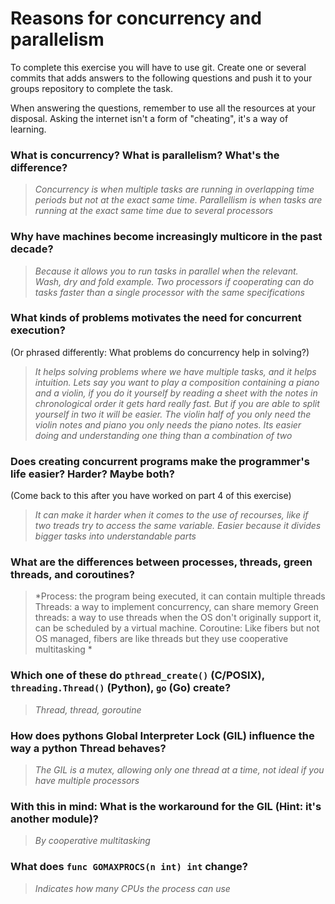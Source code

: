 # Reasons for concurrency and parallelism


To complete this exercise you will have to use git. Create one or several commits that adds answers to the following questions and push it to your groups repository to complete the task.

When answering the questions, remember to use all the resources at your disposal. Asking the internet isn't a form of "cheating", it's a way of learning.

 ### What is concurrency? What is parallelism? What's the difference?
 > *Concurrency is when multiple tasks are running in overlapping time periods but not at the exact same time.
 Parallellism is when tasks are running at the exact same time due to several processors*
 
 ### Why have machines become increasingly multicore in the past decade?
 > *Because it allows you to run tasks in parallel when the relevant. Wash, dry and fold example.
 Two processors if cooperating can do tasks faster than a single processor with
 the same specifications*
 
 ### What kinds of problems motivates the need for concurrent execution?
 (Or phrased differently: What problems do concurrency help in solving?)
 > *It helps solving problems where we have multiple tasks, and it helps intuition.
 Lets say you want to play a composition containing a piano and a violin, if
 you do it yourself by reading a sheet with the notes in chronological order it
 gets hard really fast. But if you are able to split yourself in two it will be easier.
 The violin half of you only need the violin notes and piano you only needs the piano notes.
 Its easier doing and understanding one thing than a combination of two* 
 
 ### Does creating concurrent programs make the programmer's life easier? Harder? Maybe both?
 (Come back to this after you have worked on part 4 of this exercise)
 > *It can make it harder when it comes to the use of recourses, like if two treads try
 to access the same variable. Easier because it divides bigger tasks into understandable
 parts*
 
 ### What are the differences between processes, threads, green threads, and coroutines?
 > *Process: the program being executed, it can contain multiple threads
 Threads: a way to implement concurrency, can share memory
 Green threads: a way to use threads when the OS don't originally support it, can be
 scheduled by a virtual machine.
 Coroutine: Like fibers but not OS managed, fibers are like threads but they use cooperative
multitasking *
 
 ### Which one of these do `pthread_create()` (C/POSIX), `threading.Thread()` (Python), `go` (Go) create?
 > *Thread, thread, goroutine*
 
 ### How does pythons Global Interpreter Lock (GIL) influence the way a python Thread behaves?
 > *The GIL is a mutex, allowing only one thread at a time, not ideal if you have multiple processors*
 
 ### With this in mind: What is the workaround for the GIL (Hint: it's another module)?
 > *By cooperative multitasking*
 
 ### What does `func GOMAXPROCS(n int) int` change? 
 > *Indicates how many CPUs the process can use*